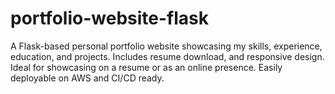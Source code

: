 # portfolio-website-flask
A Flask-based personal portfolio website showcasing my skills, experience, education, and projects. Includes resume download, and responsive design. Ideal for showcasing on a resume or as an online presence. Easily deployable on AWS and CI/CD ready.
